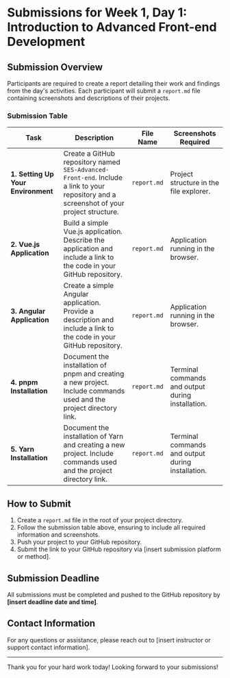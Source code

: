 # Submissions for Week 1, Day 1: Introduction to Advanced Front-end Development

## Submission Overview

Participants are required to create a report detailing their work and findings from the day's activities. Each participant will submit a `report.md` file containing screenshots and descriptions of their projects.

### Submission Table

| **Task**                          | **Description**                                                                                                                                               | **File Name**   | **Screenshots Required**                     |
|-----------------------------------|---------------------------------------------------------------------------------------------------------------------------------------------------------------|------------------|----------------------------------------------|
| **1. Setting Up Your Environment**| Create a GitHub repository named `SES-Advanced-Front-end`. Include a link to your repository and a screenshot of your project structure.                      | `report.md`      | Project structure in the file explorer.     |
| **2. Vue.js Application**         | Build a simple Vue.js application. Describe the application and include a link to the code in your GitHub repository.                                          | `report.md`      | Application running in the browser.         |
| **3. Angular Application**        | Create a simple Angular application. Provide a description and include a link to the code in your GitHub repository.                                          | `report.md`      | Application running in the browser.         |
| **4. pnpm Installation**          | Document the installation of pnpm and creating a new project. Include commands used and the project directory link.                                          | `report.md`      | Terminal commands and output during installation. |
| **5. Yarn Installation**          | Document the installation of Yarn and creating a new project. Include commands used and the project directory link.                                          | `report.md`      | Terminal commands and output during installation. |

## How to Submit

1. Create a `report.md` file in the root of your project directory.
2. Follow the submission table above, ensuring to include all required information and screenshots.
3. Push your project to your GitHub repository.
4. Submit the link to your GitHub repository via [insert submission platform or method].

## Submission Deadline

All submissions must be completed and pushed to the GitHub repository by **[insert deadline date and time]**.

## Contact Information

For any questions or assistance, please reach out to [insert instructor or support contact information].

---

Thank you for your hard work today! Looking forward to your submissions!
